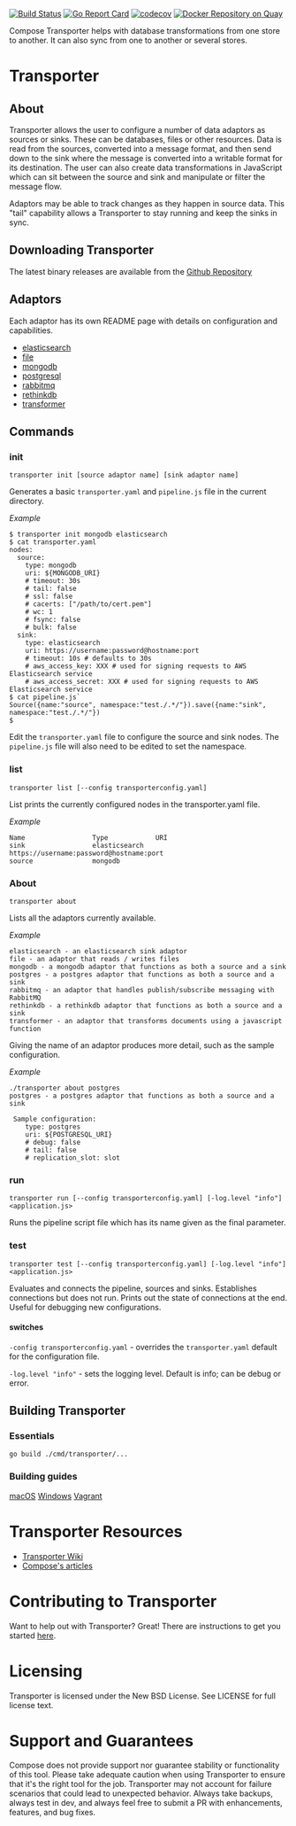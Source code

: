 [![Build Status](https://travis-ci.org/compose/transporter.svg?branch=master)](https://travis-ci.org/compose/transporter) [![Go Report Card](https://goreportcard.com/badge/github.com/compose/transporter)](https://goreportcard.com/report/github.com/compose/transporter) [![codecov](https://codecov.io/gh/compose/transporter/branch/master/graph/badge.svg)](https://codecov.io/gh/compose/transporter) [![Docker Repository on Quay](https://quay.io/repository/compose/transporter/status "Docker Repository on Quay")](https://quay.io/repository/compose/transporter)

Compose Transporter helps with database transformations from one store to another.  It can also sync from one to another or several stores.

Transporter
===========

About
-----

Transporter allows the user to configure a number of data adaptors as sources or sinks. These can be databases, files or other resources. Data is read from the sources, converted into a message format, and then send down to the sink where the message is converted into a writable format for its destination. The user can also create data transformations in JavaScript which can sit between the source and sink and manipulate or filter the message flow.

Adaptors may be able to track changes as they happen in source data. This "tail" capability allows a Transporter to stay running and keep the sinks in sync.

Downloading Transporter
-----------------------

The latest binary releases are available from the [Github Repository](https://github.com/compose/transporter/releases/latest)

Adaptors
--------

Each adaptor has its own README page with details on configuration and capabilities.

* [elasticsearch](./adaptor/elasticsearch)
* [file](./adaptor/file)
* [mongodb](./adaptor/mongodb)
* [postgresql](./adaptor/postgres)
* [rabbitmq](./adaptor/rabbitmq)
* [rethinkdb](./adaptor/rethinkdb)
* [transformer](./adaptor/transformer)

Commands
--------

### init

```
transporter init [source adaptor name] [sink adaptor name]
```

Generates a basic `transporter.yaml` and `pipeline.js` file in the current directory.

_Example_
```
$ transporter init mongodb elasticsearch
$ cat transporter.yaml
nodes:
  source:
    type: mongodb
    uri: ${MONGODB_URI}
    # timeout: 30s
    # tail: false
    # ssl: false
    # cacerts: ["/path/to/cert.pem"]
    # wc: 1
    # fsync: false
    # bulk: false
  sink:
    type: elasticsearch
    uri: https://username:password@hostname:port
    # timeout: 10s # defaults to 30s
    # aws_access_key: XXX # used for signing requests to AWS Elasticsearch service
    # aws_access_secret: XXX # used for signing requests to AWS Elasticsearch service
$ cat pipeline.js`
Source({name:"source", namespace:"test./.*/"}).save({name:"sink", namespace:"test./.*/"})
$
```

Edit the `transporter.yaml` file to configure the source and sink nodes. The `pipeline.js` file will
also need to be edited to set the namespace.

### list

```
transporter list [--config transporterconfig.yaml]
```

List prints the currently configured nodes in the transporter.yaml file.

_Example_
```
Name                 Type            URI
sink                 elasticsearch   https://username:password@hostname:port
source               mongodb         
```

### About

`transporter about`

Lists all the adaptors currently available.

_Example_
```
elasticsearch - an elasticsearch sink adaptor
file - an adaptor that reads / writes files
mongodb - a mongodb adaptor that functions as both a source and a sink
postgres - a postgres adaptor that functions as both a source and a sink
rabbitmq - an adaptor that handles publish/subscribe messaging with RabbitMQ 
rethinkdb - a rethinkdb adaptor that functions as both a source and a sink
transformer - an adaptor that transforms documents using a javascript function
```

Giving the name of an adaptor produces more detail, such as the sample configuration.

_Example_
```
./transporter about postgres
postgres - a postgres adaptor that functions as both a source and a sink

 Sample configuration:
    type: postgres
    uri: ${POSTGRESQL_URI}
    # debug: false
    # tail: false
    # replication_slot: slot
```

### run

```
transporter run [--config transporterconfig.yaml] [-log.level "info"] <application.js>
```

Runs the pipeline script file which has its name given as the final parameter.

### test

```
transporter test [--config transporterconfig.yaml] [-log.level "info"] <application.js>
```

Evaluates and connects the pipeline, sources and sinks. Establishes connections but does not run.
Prints out the state of connections at the end. Useful for debugging new configurations.

#### switches

`-config transporterconfig.yaml` - overrides the `transporter.yaml` default for the configuration file.

`-log.level "info"` - sets the logging level. Default is info; can be debug or error.

Building Transporter
--------------------

### Essentials

```
go build ./cmd/transporter/...
```

### Building guides

[macOS](https://github.com/compose/transporter/blob/master/READMEMACOS.md)
[Windows](https://github.com/compose/transporter/blob/master/READMEWINDOWS.md)
[Vagrant](https://github.com/compose/transporter/blob/master/READMEVAGRANT.md)

Transporter Resources
=====================

* [Transporter Wiki](https://github.com/compose/transporter/wiki)
* [Compose's articles](https://www.compose.io/articles/search/?s=transporter)

Contributing to Transporter
===========================

Want to help out with Transporter? Great! There are instructions to get you
started [here](CONTRIBUTING.md).

Licensing
=========
Transporter is licensed under the New BSD License. See LICENSE for full license text.

Support and Guarantees
======================
Compose does not provide support nor guarantee stability or functionality of this tool. Please take adequate caution when using Transporter to ensure that it's the right tool for the job. Transporter may not account for failure scenarios that could lead to unexpected behavior. Always take backups, always test in dev, and always feel free to submit a PR with enhancements, features, and bug fixes.
